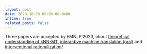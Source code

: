 ```yaml
---
layout: post
date: 2023-10-08 00:00:00-0400
inline: true
related_posts: false
---
```


Three papers are accepted by EMNLP'2023, about [theoretical understanding of kNN-MT](https://arxiv.org/abs/2305.13034), [interactive machine translation (oral)](https://arxiv.org/abs/2310.11163) and [interventional rationalization](https://aclanthology.org/2023.emnlp-main.700)!
